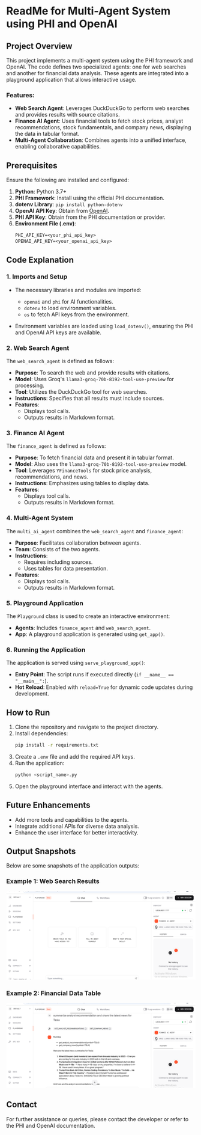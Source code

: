 # ReadMe for Multi-Agent System using PHI and OpenAI

## Project Overview
This project implements a multi-agent system using the PHI framework and OpenAI. The code defines two specialized agents: one for web searches and another for financial data analysis. These agents are integrated into a playground application that allows interactive usage. 

### Features:
- **Web Search Agent**: Leverages DuckDuckGo to perform web searches and provides results with source citations.
- **Finance AI Agent**: Uses financial tools to fetch stock prices, analyst recommendations, stock fundamentals, and company news, displaying the data in tabular format.
- **Multi-Agent Collaboration**: Combines agents into a unified interface, enabling collaborative capabilities.

## Prerequisites
Ensure the following are installed and configured:

1. **Python**: Python 3.7+
2. **PHI Framework**: Install using the official PHI documentation.
3. **dotenv Library**: `pip install python-dotenv`
4. **OpenAI API Key**: Obtain from [OpenAI](https://openai.com/api/).
5. **PHI API Key**: Obtain from the PHI documentation or provider.
6. **Environment File (.env)**:
   ```plaintext
   PHI_API_KEY=<your_phi_api_key>
   OPENAI_API_KEY=<your_openai_api_key>
   ```

## Code Explanation

### 1. **Imports and Setup**
- The necessary libraries and modules are imported:
  - `openai` and `phi` for AI functionalities.
  - `dotenv` to load environment variables.
  - `os` to fetch API keys from the environment.
  
- Environment variables are loaded using `load_dotenv()`, ensuring the PHI and OpenAI API keys are available.

### 2. **Web Search Agent**
The `web_search_agent` is defined as follows:
- **Purpose**: To search the web and provide results with citations.
- **Model**: Uses Groq's `llama3-groq-70b-8192-tool-use-preview` for processing.
- **Tool**: Utilizes the DuckDuckGo tool for web searches.
- **Instructions**: Specifies that all results must include sources.
- **Features**:
  - Displays tool calls.
  - Outputs results in Markdown format.

### 3. **Finance AI Agent**
The `finance_agent` is defined as follows:
- **Purpose**: To fetch financial data and present it in tabular format.
- **Model**: Also uses the `llama3-groq-70b-8192-tool-use-preview` model.
- **Tool**: Leverages `YFinanceTools` for stock price analysis, recommendations, and news.
- **Instructions**: Emphasizes using tables to display data.
- **Features**:
  - Displays tool calls.
  - Outputs results in Markdown format.

### 4. **Multi-Agent System**
The `multi_ai_agent` combines the `web_search_agent` and `finance_agent`:
- **Purpose**: Facilitates collaboration between agents.
- **Team**: Consists of the two agents.
- **Instructions**: 
  - Requires including sources.
  - Uses tables for data presentation.
- **Features**:
  - Displays tool calls.
  - Outputs results in Markdown format.

### 5. **Playground Application**
The `Playground` class is used to create an interactive environment:
- **Agents**: Includes `finance_agent` and `web_search_agent`.
- **App**: A playground application is generated using `get_app()`.

### 6. **Running the Application**
The application is served using `serve_playground_app()`:
- **Entry Point**: The script runs if executed directly (`if __name__ == "__main__":`).
- **Hot Reload**: Enabled with `reload=True` for dynamic code updates during development.

## How to Run
1. Clone the repository and navigate to the project directory.
2. Install dependencies:
   ```bash
   pip install -r requirements.txt
   ```
3. Create a `.env` file and add the required API keys.
4. Run the application:
   ```bash
   python <script_name>.py
   ```
5. Open the playground interface and interact with the agents.

## Future Enhancements
- Add more tools and capabilities to the agents.
- Integrate additional APIs for diverse data analysis.
- Enhance the user interface for better interactivity.

## Output Snapshots
Below are some snapshots of the application outputs:

### Example 1: Web Search Results
![Web Search Output](https://github.com/Tanujkumar24/AI-agent-using-phidata-project/blob/main/output2.png)

### Example 2: Financial Data Table
![Finance Agent Output](https://github.com/Tanujkumar24/AI-agent-using-phidata-project/blob/main/output1.png)

## Contact
For further assistance or queries, please contact the developer or refer to the PHI and OpenAI documentation.
